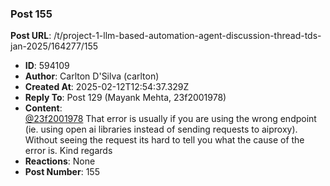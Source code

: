 ### Post 155
**Post URL**: /t/project-1-llm-based-automation-agent-discussion-thread-tds-jan-2025/164277/155
- **ID**: 594109
- **Author**: Carlton D'Silva (carlton)
- **Created At**: 2025-02-12T12:54:37.329Z
- **Reply To**: Post 129 (Mayank Mehta, 23f2001978)
- **Content**:  
  <a class="mention" href="/u/23f2001978">@23f2001978</a>
That error is usually if you are using the wrong endpoint (ie. using open ai libraries instead of sending requests to aiproxy).
Without seeing the request its hard to tell you what the cause of the error is.
Kind regards
- **Reactions**: None
- **Post Number**: 155

